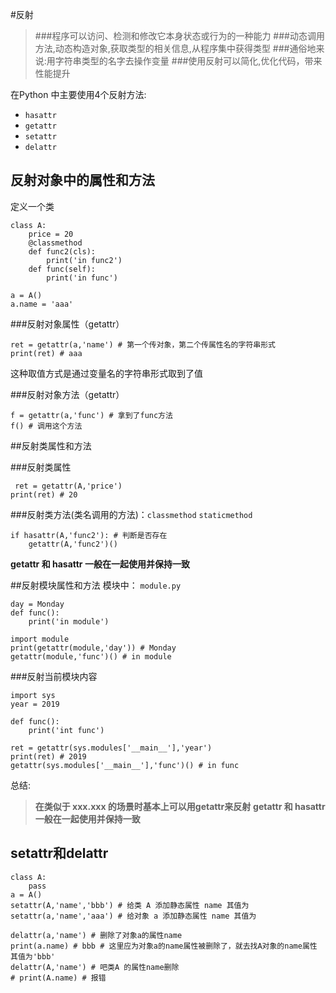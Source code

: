 #反射

> ###程序可以访问、检测和修改它本身状态或行为的一种能力
> ###动态调用方法,动态构造对象,获取类型的相关信息,从程序集中获得类型
> ###通俗地来说:用字符串类型的名字去操作变量
> ###使用反射可以简化,优化代码，带来性能提升

在Python 中主要使用4个反射方法:

* `hasattr`
* `getattr`
* `setattr`
* `delattr`

## 反射对象中的属性和方法

定义一个类
```
class A:
	price = 20
	@classmethod
	def func2(cls):
		print('in func2')
	def func(self):
		print('in func')

a = A()
a.name = 'aaa'
```

###反射对象属性（getattr）
```
ret = getattr(a,'name') # 第一个传对象，第二个传属性名的字符串形式
print(ret) # aaa
```
这种取值方式是通过变量名的字符串形式取到了值

###反射对象方法（getattr）
```
f = getattr(a,'func') # 拿到了func方法
f() # 调用这个方法
```


##反射类属性和方法

###反射类属性
```
 ret = getattr(A,'price')
print(ret) # 20
```
###反射类方法(类名调用的方法)：`classmethod` `staticmethod `

```
if hasattr(A,'func2'): # 判断是否存在
	getattr(A,'func2')()
```
**getattr 和 hasattr 一般在一起使用并保持一致**

##反射模块属性和方法
模块中：
`module.py`
```
day = Monday
def func():
	print('in module')
```

```
import module
print(getattr(module,'day')) # Monday
getattr(module,'func')() # in module
```
###反射当前模块内容
```
import sys
year = 2019

def func():
	print('int func')

ret = getattr(sys.modules['__main__'],'year') 
print(ret) # 2019
getattr(sys.modules['__main__'],'func')() # in func
```

总结:

> **在类似于 xxx.xxx 的场景时基本上可以用getattr来反射**
> **getattr 和 hasattr 一般在一起使用并保持一致**



## setattr和delattr
```
class A:
	pass
a = A()
setattr(A,'name','bbb') # 给类 A 添加静态属性 name 其值为
setattr(a,'name','aaa') # 给对象 a 添加静态属性 name 其值为
```

```
delattr(a,'name') # 删除了对象a的属性name
print(a.name) # bbb # 这里应为对象a的name属性被删除了，就去找A对象的name属性 其值为'bbb'
delattr(A,'name') # 吧类A 的属性name删除
# print(A.name) # 报错
```
